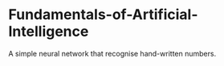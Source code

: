 # Fundamentals-of-Artificial-Intelligence
A simple neural network that recognise hand-written numbers.

